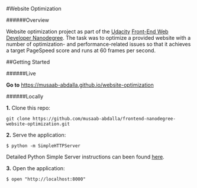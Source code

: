 #Website Optimization

######Overview

Website optimization project as part of the [Udacity](https://udacity.com) [Front-End Web Developer Nanodegree](https://classroom.udacity.com/nanodegrees/nd001). The task was to optimize a provided website with a number of optimization- and performance-related issues so that it achieves a target PageSpeed score and runs at 60 frames per second.

##Getting Started

######Live

**Go to** https://musaab-abdalla.github.io/website-optimization

######Locally

**1.** Clone this repo:

```
git clone https://github.com/musaab-abdalla/frontend-nanodegree-website-optimization.git
```
**2.** Serve the application:

```
$ python -m SimpleHTTPServer
```

Detailed Python Simple Server instructions can been found [here](https://docs.python.org/2/library/basehttpserver.html).

**3.** Open the application:

```
$ open "http://localhost:8000"
```